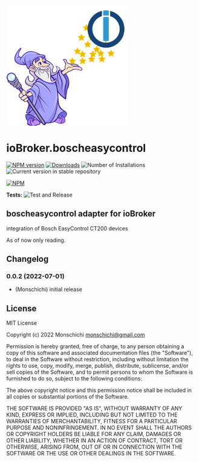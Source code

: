 ![Logo](admin/boscheasycontrol.png)
# ioBroker.boscheasycontrol

[![NPM version](https://img.shields.io/npm/v/ioBroker.boscheasycontrol.svg)](https://www.npmjs.com/package/ioBroker.boscheasycontrol)
[![Downloads](https://img.shields.io/npm/dm/ioBroker.boscheasycontrol.svg)](https://www.npmjs.com/package/ioBroker.boscheasycontrol)
![Number of Installations](https://iobroker.live/badges/boscheasycontrol-installed.svg)
![Current version in stable repository](https://iobroker.live/badges/boscheasycontrol-stable.svg)

[![NPM](https://nodei.co/npm/ioBroker.boscheasycontrol.png?downloads=true)](https://nodei.co/npm/ioBroker.boscheasycontrol/)

**Tests:** ![Test and Release](https://github.com/Monschichi/ioBroker.boscheasycontrol/workflows/Test%20and%20Release/badge.svg)

## boscheasycontrol adapter for ioBroker

integration of Bosch EasyControl CT200 devices

As of now only reading.

## Changelog
<!--
    Placeholder for the next version (at the beginning of the line):
    ### **WORK IN PROGRESS**
-->
### 0.0.2 (2022-07-01)
* (Monschichi) initial release

## License
MIT License

Copyright (c) 2022 Monschichi <monschichi@gmail.com>

Permission is hereby granted, free of charge, to any person obtaining a copy
of this software and associated documentation files (the "Software"), to deal
in the Software without restriction, including without limitation the rights
to use, copy, modify, merge, publish, distribute, sublicense, and/or sell
copies of the Software, and to permit persons to whom the Software is
furnished to do so, subject to the following conditions:

The above copyright notice and this permission notice shall be included in all
copies or substantial portions of the Software.

THE SOFTWARE IS PROVIDED "AS IS", WITHOUT WARRANTY OF ANY KIND, EXPRESS OR
IMPLIED, INCLUDING BUT NOT LIMITED TO THE WARRANTIES OF MERCHANTABILITY,
FITNESS FOR A PARTICULAR PURPOSE AND NONINFRINGEMENT. IN NO EVENT SHALL THE
AUTHORS OR COPYRIGHT HOLDERS BE LIABLE FOR ANY CLAIM, DAMAGES OR OTHER
LIABILITY, WHETHER IN AN ACTION OF CONTRACT, TORT OR OTHERWISE, ARISING FROM,
OUT OF OR IN CONNECTION WITH THE SOFTWARE OR THE USE OR OTHER DEALINGS IN THE
SOFTWARE.